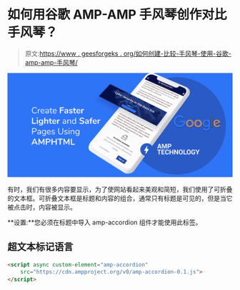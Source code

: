 # 如何用谷歌 AMP-AMP 手风琴创作对比手风琴？

> 原文:[https://www . geesforgeks . org/如何创建-比较-手风琴-使用-谷歌-amp-amp-手风琴/](https://www.geeksforgeeks.org/how-to-create-comparison-accordion-using-google-amp-amp-accordion/)

![](img/da896cbc9c91eb6bafeb2ca1d138fca6.png)

有时，我们有很多内容要显示，为了使网站看起来美观和简短，我们使用了可折叠的文本框。可折叠文本框是标题和内容的组合，通常只有标题是可见的，但是当它被点击时，内容被显示。

**设置:**您必须在标题中导入 amp-accordion 组件才能使用此标签。

## 超文本标记语言

```html
<script async custom-element="amp-accordion"
    src="https://cdn.ampproject.org/v0/amp-accordion-0.1.js">
</script>
```